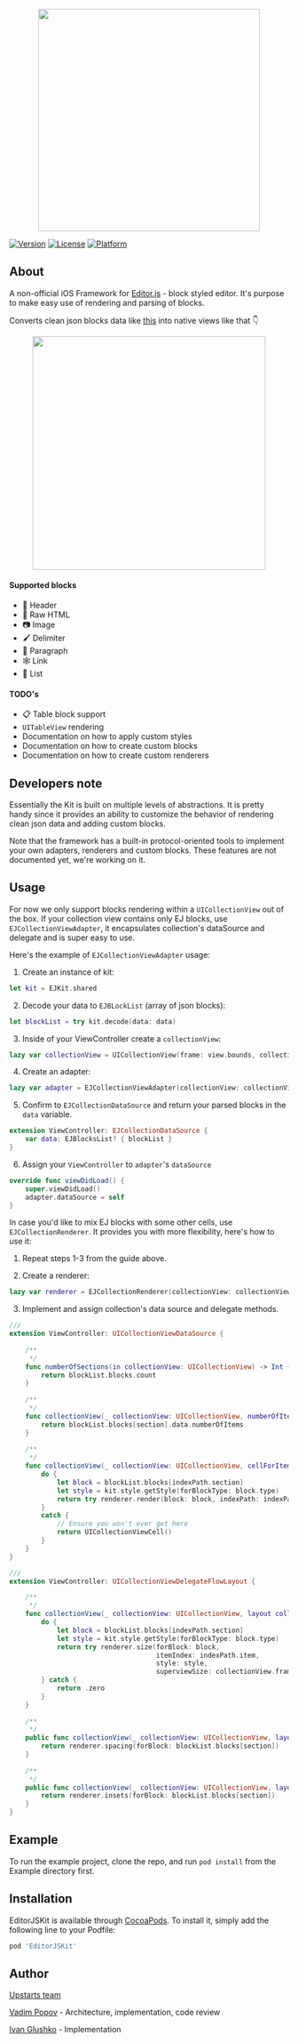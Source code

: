 
<p align="center">
<picture width=400>
  <source media="(prefers-color-scheme: dark)" srcset="https://static.upstarts.work/ejkit/logo-dark.png?">
  <img src="https://static.upstarts.work/ejkit/logo-light.png?" width=400>
</picture>
</p>

[![Version](https://img.shields.io/cocoapods/v/EditorJSKit.svg?style=flat)](https://cocoapods.org/pods/EditorJSKit)
[![License](https://img.shields.io/cocoapods/l/EditorJSKit.svg?style=flat)](https://cocoapods.org/pods/EditorJSKit)
[![Platform](https://img.shields.io/cocoapods/p/EditorJSKit.svg?style=flat)](https://cocoapods.org/pods/EditorJSKit)

## About

A non-official iOS Framework for [Editor.js](https://editorjs.io) - block styled editor. It's purpose to make easy use of rendering and parsing of blocks.

Converts clean json blocks data like [this](Example/EditorJSKit/EditorJSMock.json) into native views like that 👇

<p align="center">
  <img src="https://static.upstarts.work/ejkit/editorjs.kit-ios-scr.png?" width=420 />
</p>

#### Supported blocks
* 🎩 Header
* 🥑 Raw HTML
* 📷 Image
* 🖌 Delimiter
* 💌 Paragraph
* 🕸 Link
* 🌿 List

#### TODO's
* 📋 Table block support
* `UITableView` rendering
* Documentation on how to apply custom styles
* Documentation on how to create custom blocks
* Documentation on how to create custom renderers

## Developers note
Essentially the Kit is built on multiple levels of abstractions. It is pretty handy since it provides an ability to customize the behavior of rendering clean json data and adding custom blocks.

Note that the framework has a built-in protocol-oriented tools to implement your own adapters, renderers and custom blocks. These features are not documented yet, we're working on it. 

## Usage
For now we only support blocks rendering within a `UICollectionView` out of the box. If your collection view contains only EJ blocks, use `EJCollectionViewAdapter`, it encapsulates collection's dataSource and delegate and is super easy to use. 

Here's the example of `EJCollectionViewAdapter` usage: 

1. Create an instance of kit:
``` swift
let kit = EJKit.shared
```

2. Decode your data to `EJBLockList` (array of json blocks): 
``` swift
let blockList = try kit.decode(data: data)
```

3. Inside of your ViewController create a `collectionView`:
``` swift
lazy var collectionView = UICollectionView(frame: view.bounds, collectionViewLayout: UICollectionViewFlowLayout())
```

4. Create an adapter:
``` swift
lazy var adapter = EJCollectionViewAdapter(collectionView: collectionView)
```

5. Confirm to `EJCollectionDataSource` and return your parsed blocks in the `data` variable.
``` swift
extension ViewController: EJCollectionDataSource {
    var data: EJBlocksList? { blockList }
}
```

6. Assign your `ViewController` to `adapter`'s `dataSource`
``` swift
override func viewDidLoad() {
    super.viewDidLoad()
    adapter.dataSource = self
}
```

In case you'd like to mix EJ blocks with some other cells, use `EJCollectionRenderer`. It provides you with more flexibility, here's how to use it:

1. Repeat steps 1-3 from the guide above.

2. Create a renderer:
``` swift
lazy var renderer = EJCollectionRenderer(collectionView: collectionView)
```

3. Implement and assign collection's data source and delegate methods.
``` swift
///
extension ViewController: UICollectionViewDataSource {
    
    /**
     */
    func numberOfSections(in collectionView: UICollectionView) -> Int {
        return blockList.blocks.count
    }
    
    /**
     */
    func collectionView(_ collectionView: UICollectionView, numberOfItemsInSection section: Int) -> Int {
        return blockList.blocks[section].data.numberOfItems
    }
    
    /**
     */    
    func collectionView(_ collectionView: UICollectionView, cellForItemAt indexPath: IndexPath) -> UICollectionViewCell {
        do {
            let block = blockList.blocks[indexPath.section]
            let style = kit.style.getStyle(forBlockType: block.type)
            return try renderer.render(block: block, indexPath: indexPath, style: style)
        }
        catch {
            // Ensure you won't ever get here
            return UICollectionViewCell()
        }
    }
}

///
extension ViewController: UICollectionViewDelegateFlowLayout {

    /**
     */
    func collectionView(_ collectionView: UICollectionView, layout collectionViewLayout: UICollectionViewLayout, sizeForItemAt indexPath: IndexPath) -> CGSize {
        do {
            let block = blockList.blocks[indexPath.section]
            let style = kit.style.getStyle(forBlockType: block.type)
            return try renderer.size(forBlock: block,
                                     itemIndex: indexPath.item,
                                     style: style,
                                     superviewSize: collectionView.frame.size)
        } catch {
            return .zero
        }
    }
    
    /**
     */
    public func collectionView(_ collectionView: UICollectionView, layout collectionViewLayout: UICollectionViewLayout, minimumLineSpacingForSectionAt section: Int) -> CGFloat {
        return renderer.spacing(forBlock: blockList.blocks[section])
    }
    
    /**
     */
    public func collectionView(_ collectionView: UICollectionView, layout collectionViewLayout: UICollectionViewLayout, insetForSectionAt section: Int) -> UIEdgeInsets {
        return renderer.insets(forBlock: blockList.blocks[section])
    }
}
``` 


## Example

To run the example project, clone the repo, and run `pod install` from the Example directory first.

## Installation

EditorJSKit is available through [CocoaPods](https://cocoapods.org). To install
it, simply add the following line to your Podfile:

```ruby
pod 'EditorJSKit'
```

## Author

[Upstarts team](https://upstarts.work)

[Vadim Popov](https://t.me/popovvadim) - Architecture, implementation, code review

[Ivan Glushko](https://github.com/ivanglushko) - Implementation

